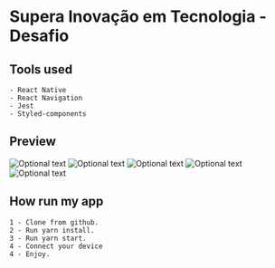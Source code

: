 # Supera Inovação em Tecnologia - Desafio

## Tools used

```
- React Native
- React Navigation
- Jest
- Styled-components
```

## Preview

![Optional text](assets/github/1.png)
![Optional text](assets/github/2.png)
![Optional text](assets/github/3.png)
![Optional text](assets/github/4.png)
![Optional text](assets/github/5.png)

## How run my app

```
1 - Clone from github.
2 - Run yarn install.
3 - Run yarn start.
4 - Connect your device
4 - Enjoy.
```
